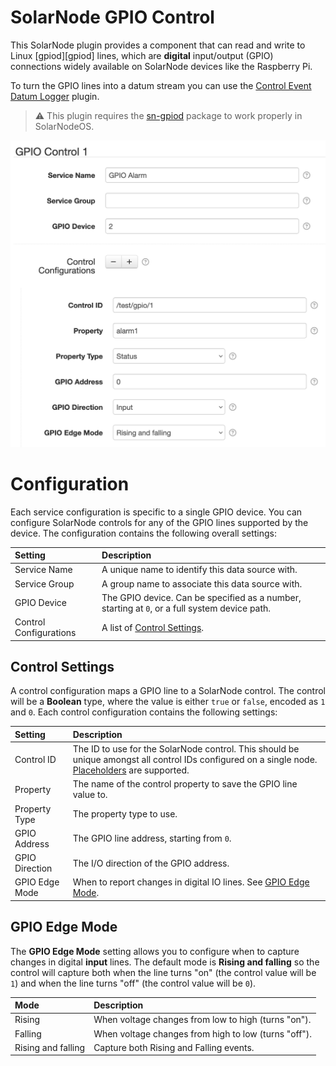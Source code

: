 # SolarNode GPIO Control

This SolarNode plugin provides a component that can read and write to Linux [gpiod][gpiod] lines,
which are **digital** input/output (GPIO) connections widely available on SolarNode devices
like the Raspberry Pi.

To turn the GPIO lines into a datum stream you can use the [Control Event Datum
Logger](../net.solarnetwork.node.datum.control/) plugin.

> :warning: This plugin requires the [sn-gpiod][sn-gpiod] package to work properly in SolarNodeOS.

<img title="GPIO Control settings" src="docs/solarnode-gpiod-control-settings.png" width="618">

# Configuration

Each service configuration is specific to a single GPIO device. You can configure SolarNode controls
for any of the GPIO lines supported by the device. The configuration contains the following overall
settings:

| Setting                | Description  |
|:-----------------------|:-------------|
| Service Name           | A unique name to identify this data source with. |
| Service Group          | A group name to associate this data source with. |
| GPIO Device            | The GPIO device. Can be specified as a number, starting at `0`, or a full system device path. |
| Control Configurations | A list of [Control Settings](#control-settings). |

## Control Settings

A control configuration maps a GPIO line to a SolarNode control. The control will be a **Boolean**
type, where the value is either `true` or `false`, encoded as `1` and `0`. Each control
configuration contains the following settings:

| Setting                | Description  |
|:-----------------------|:-------------|
| Control ID            | The ID to use for the SolarNode control. This should be unique amongst all control IDs configured on a single node. [Placeholders][placeholders] are supported. |
| Property              | The name of the control property to save the GPIO line value to. |
| Property Type         | The property type to use. |
| GPIO Address          | The GPIO line address, starting from `0`. |
| GPIO Direction        | The I/O direction of the GPIO address. |
| GPIO Edge Mode        | When to report changes in digital IO lines. See [GPIO Edge Mode](#gpio-edge-mode). |

## GPIO Edge Mode

The **GPIO Edge Mode** setting allows you to configure when to capture changes in digital **input**
lines. The default mode is **Rising and falling** so the control will capture both when the line
turns "on" (the control value will be `1`) and when the line turns "off" (the control value will be
`0`).

| Mode | Description |
|:-----|:------------|
| Rising             | When voltage changes from low to high (turns "on"). |
| Falling            | When voltage changes from high to low (turns "off"). |
| Rising and falling | Capture both Rising and Falling events. |

[placeholders]: https://github.com/SolarNetwork/solarnetwork/wiki/SolarNode-Placeholders
[sn-gpiod]: https://github.com/SolarNetwork/solarnode-os-packages/tree/develop/gpiod/debian
